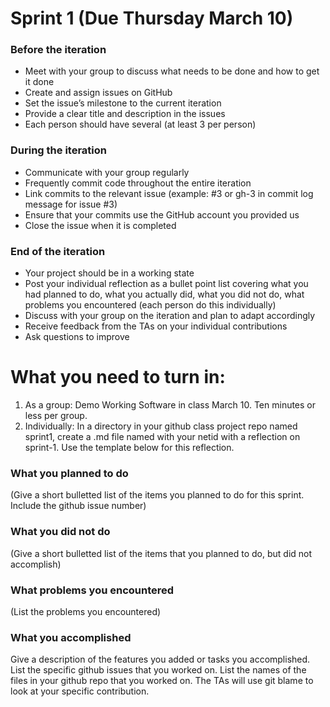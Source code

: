# Sprint 1 (Due Thursday March 10)

### Before the iteration
- Meet with your group to discuss what needs to be done and how to get it done
- Create and assign issues on GitHub
- Set the issue’s milestone to the current iteration
- Provide a clear title and description in the issues
- Each person should have several (at least 3 per person)
### During the iteration
- Communicate with your group regularly
- Frequently commit code throughout the entire iteration
- Link commits to the relevant issue (example: #3 or gh-3 in commit log message for issue #3)
- Ensure that your commits use the GitHub account you provided us
- Close the issue when it is completed
### End of the iteration
- Your project should be in a working state
- Post your individual reflection as a bullet point list covering what you had planned to do, what you actually did, what you did not do, what problems you encountered (each person do this individually)
- Discuss with your group on the iteration and plan to adapt accordingly
- Receive feedback from the TAs on your individual contributions
- Ask questions to improve



# What you need to turn in:

1. As a group: Demo Working Software in class March 10. Ten minutes or less per group.
2. Individually: In a directory in your github class project repo named sprint1, create a .md
file named with your netid with a reflection on sprint-1. Use the template below for this reflection.


### What you planned to do
(Give a short bulletted list of the items you planned to do for this sprint. Include the github issue number)

### What you did not do
(Give a short bulletted list of the items that you planned to do, but did not accomplish)

### What problems you encountered
(List the problems you encountered)

### What you accomplished
Give a description of the features you added or tasks you accomplished. 
List the specific github issues that you worked on. 
List the names of the files in your github repo that you worked on. 
The TAs will use git blame to look at your specific contribution.
